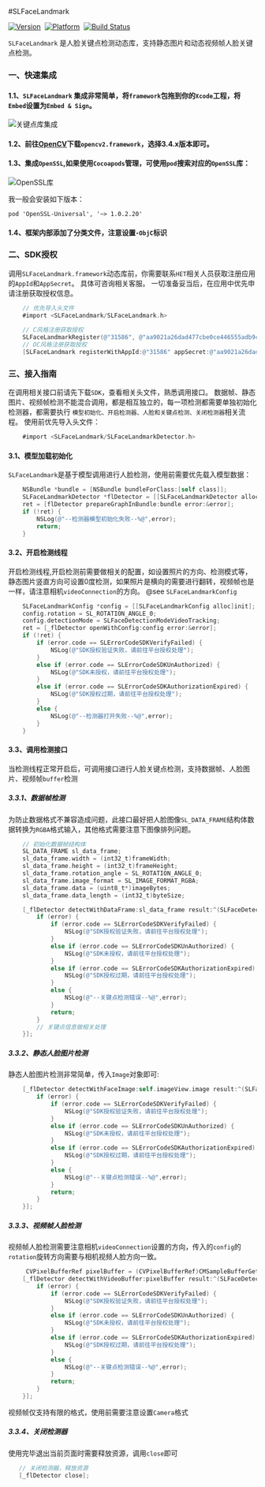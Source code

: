 #SLFaceLandmark

[![Version](https://img.shields.io/badge/version-1.0.0-brightgreen.svg)](https://clife-devops.coding.net/p/AR_makeup/d/SLFaceLandmarkPublic/git/tree/master/ios/README.md?tab=file)&nbsp;
[![Platform](https://img.shields.io/badge/platform-iOS%2010.0-orange.svg)](https://clife-devops.coding.net/p/AR_makeup/d/SLFaceLandmarkPublic/git/tree/master/ios/README.md?tab=file)&nbsp;
[![Build Status](https://img.shields.io/badge/build-passing-red.svg)](https://clife-devops.coding.net/p/AR_makeup/d/SLFaceLandmarkPublic/git/tree/master/ios/README.md?tab=file)&nbsp;


`SLFaceLandmark` 是人脸关键点检测动态库，支持静态图片和动态视频帧人脸关键点检测。

### 一、快速集成
#### 1.1、`SLFaceLandmark` 集成非常简单，将`framework`包拖到你的`Xcode`工程，将`Embed`设置为`Embed & Sign`。

![关键点库集成](https://p9-juejin.byteimg.com/tos-cn-i-k3u1fbpfcp/1f2ad87d000c4376b2badff128d76119~tplv-k3u1fbpfcp-zoom-1.image)

#### 1.2、前往[OpenCV](https://opencv.org/releases/)下载`opencv2.framework`，选择3.4.x版本即可。
#### 1.3、集成`OpenSSL`,如果使用`Cocoapods`管理，可使用`pod`搜索对应的`OpenSSL`库：
![OpenSSL库](https://p3-juejin.byteimg.com/tos-cn-i-k3u1fbpfcp/06bce5e685994563840863f4116a0ee6~tplv-k3u1fbpfcp-zoom-1.image)

我一般会安装如下版本：
```
pod 'OpenSSL-Universal', '~> 1.0.2.20'
```
#### 1.4、框架内部添加了分类文件，注意设置`-ObjC`标识

### 二、SDK授权
调用`SLFaceLandmark.framework`动态库前，你需要联系`HET`相关人员获取注册应用的`AppId`和`AppSecret`。
具体可咨询相关客服。
一切准备妥当后，在应用中优先申请注册获取授权信息。

```Objective-C
    // 优先导入头文件
    #import <SLFaceLandmark/SLFaceLandmark.h>
    
    // C风格注册获取授权
    SLFaceLandmarkRegister(@"31586", @"aa9021a26dad477cbe0ce446555adb9c");
    // OC风格注册获取授权
    [SLFaceLandmark registerWithAppId:@"31586" appSecret:@"aa9021a26dad477cbe0ce446555adb9c"];
```


### 三、接入指南
在调用相关接口前请先下载`SDK`，查看相关头文件，熟悉调用接口。
数据帧、静态图片、视频帧检测不能混合调用，都是相互独立的，每一项检测都需要单独初始化检测器，都需要执行 `模型初始化、开启检测器、人脸和关键点检测、关闭检测器`相关流程。
使用前优先导入头文件：
```Objective-C
    #import <SLFaceLandmark/SLFaceLandmarkDetector.h>   
```

#### 3.1、模型加载初始化
`SLFaceLandmark`是基于模型调用进行人脸检测，使用前需要优先载入模型数据：
```Objective-C
    NSBundle *bundle = [NSBundle bundleForClass:[self class]];
    SLFaceLandmarkDetector *flDetector = [[SLFaceLandmarkDetector alloc]init];
    ret = [flDetector prepareGraphInBundle:bundle error:&error];
    if (!ret) {
        NSLog(@"--检测器模型初始化失败--%@",error);
        return;
    }
```
#### 3.2、开启检测线程
开启检测线程,开启检测前需要做相关的配置，如设置照片的方向、检测模式等，静态图片竖直方向可设置0度检测，如果照片是横向的需要进行翻转，视频帧也是一样，请注意相机`videoConnection`的方向。
@see `SLFaceLandmarkConfig`
```Objective-C
    SLFaceLandmarkConfig *config = [[SLFaceLandmarkConfig alloc]init];
    config.rotation = SL_ROTATION_ANGLE_0;
    config.detectionMode = SLFaceDetectionModeVideoTracking;
    ret = [_flDetector openWithConfig:config error:&error];
    if (!ret) {
        if (error.code == SLErrorCodeSDKVerifyFailed) {
            NSLog(@"SDK授权验证失败，请前往平台授权处理");
        }
        else if (error.code == SLErrorCodeSDKUnAuthorized) {
            NSLog(@"SDK未授权，请前往平台授权处理");    
        }
        else if (error.code == SLErrorCodeSDKAuthorizationExpired) {
            NSLog(@"SDK授权过期，请前往平台授权处理");
        }
        else {
            NSLog(@"--检测器打开失败--%@",error);
        }
    }
```

#### 3.3、调用检测接口
当检测线程正常开启后，可调用接口进行人脸关键点检测，支持数据帧、人脸图片、视频帧`buffer`检测
##### 3.3.1、数据帧检测
为防止数据格式不兼容造成问题，此接口最好把人脸图像`SL_DATA_FRAME`结构体数据转换为`RGBA`格式输入，其他格式需要注意下图像排列问题。
```Objective-C
    // 初始化数据帧结构体
    SL_DATA_FRAME sl_data_frame;
    sl_data_frame.width = (int32_t)frameWidth;
    sl_data_frame.height = (int32_t)frameHeight;
    sl_data_frame.rotation_angle = SL_ROTATION_ANGLE_0;
    sl_data_frame.image_format = SL_IMAGE_FORMAT_RGBA;
    sl_data_frame.data = (uint8_t*)imageBytes;
    sl_data_frame.data_length = (int32_t)byteSize;

    [_flDetector detectWithDataFrame:sl_data_frame result:^(SLFaceDetectionResult * _Nonnull result, NSError * _Nonnull error) {
        if (error) {
            if (error.code == SLErrorCodeSDKVerifyFailed) {
                NSLog(@"SDK授权验证失败，请前往平台授权处理");
            }
            else if (error.code == SLErrorCodeSDKUnAuthorized) {
                NSLog(@"SDK未授权，请前往平台授权处理");    
            }
            else if (error.code == SLErrorCodeSDKAuthorizationExpired) {
                NSLog(@"SDK授权过期，请前往平台授权处理");
            }
            else {
                NSLog(@"--关键点检测错误--%@",error);
            }
            return;
        }
        // 关键点信息做相关处理
    }];
```
##### 3.3.2、静态人脸图片检测
静态人脸图片检测非常简单，传入`Image`对象即可:
```Objective-C
    [_flDetector detectWithFaceImage:self.imageView.image result:^(SLFaceDetectionResult * _Nullable result, NSError * _Nullable error) {
        if (error) {
            if (error.code == SLErrorCodeSDKVerifyFailed) {
                NSLog(@"SDK授权验证失败，请前往平台授权处理");
            }
            else if (error.code == SLErrorCodeSDKUnAuthorized) {
                NSLog(@"SDK未授权，请前往平台授权处理");    
            }
            else if (error.code == SLErrorCodeSDKAuthorizationExpired) {
                NSLog(@"SDK授权过期，请前往平台授权处理");
            }
            else {
                NSLog(@"--关键点检测错误--%@",error);
            }
            return;
        }
    }];
```
##### 3.3.3、视频帧人脸检测
视频帧人脸检测需要注意相机`videoConnection`设置的方向，传入的`config`的`rotation`旋转方向需要与相机视频人脸方向一致。
```Objective-C
     CVPixelBufferRef pixelBuffer = (CVPixelBufferRef)CMSampleBufferGetImageBuffer(sampleBuffer);
    [_flDetector detectWithVideoBuffer:pixelBuffer result:^(SLFaceDetectionResult * _Nullable result, NSError * _Nullable error) {
        if (error) {
            if (error.code == SLErrorCodeSDKVerifyFailed) {
                NSLog(@"SDK授权验证失败，请前往平台授权处理");
            }
            else if (error.code == SLErrorCodeSDKUnAuthorized) {
                NSLog(@"SDK未授权，请前往平台授权处理");    
            }
            else if (error.code == SLErrorCodeSDKAuthorizationExpired) {
                NSLog(@"SDK授权过期，请前往平台授权处理");
            }
            else {
                NSLog(@"--关键点检测错误--%@",error);
            }
            return;
        }
    }];
```
视频帧仅支持有限的格式，使用前需要注意设置`Camera`格式

##### 3.3.4、关闭检测器
使用完毕退出当前页面时需要释放资源，调用`close`即可
```Objective-C
   // 关闭检测器，释放资源 
   [_flDetector close];
```


